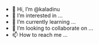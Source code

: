- 👋 Hi, I’m @kaladinu
- 👀 I’m interested in ...
- 🌱 I’m currently learning ...
- 💞️ I’m looking to collaborate on ...
- 📫 How to reach me ...

<!---
kaladinu/kaladinu is a ✨ special ✨ repository because its `README.md` (this file) appears on your GitHub profile.
You can click the Preview link to take a look at your changes.
--->
